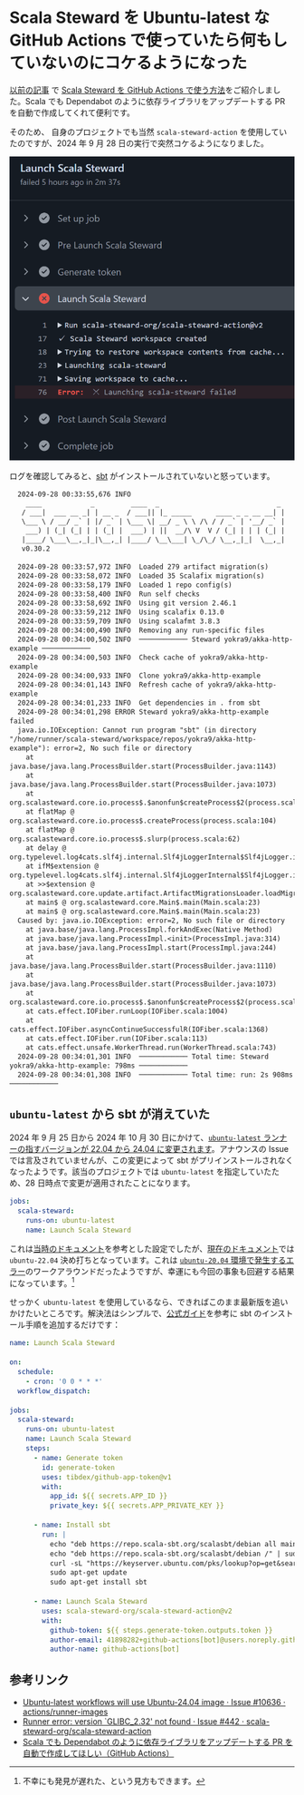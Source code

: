 # Scala Steward を Ubuntu-latest な GitHub Actions で使っていたら何もしていないのにコケるようになった

[以前の記事](https://qiita.com/yokra9/items/5d80a9397951091ed637) で [Scala Steward を GitHub Actions で使う方法](https://qiita.com/yokra9/items/5d80a9397951091ed637#scala-steward-%E3%82%92-github-actions-%E3%81%A7%E4%BD%BF%E3%81%86)をご紹介しました。Scala でも Dependabot のように依存ライブラリをアップデートする PR を自動で作成してくれて便利です。

そのため、 自身のプロジェクトでも当然 `scala-steward-action` を使用していたのですが、2024 年 9 月 28 日の実行で突然コケるようになりました。

![Failed to launch Scala Steward](img/failedToLaunchScalaSteward.png)

ログを確認してみると、[sbt](https://www.scala-sbt.org/) がインストールされていないと怒っています。

```log
  2024-09-28 00:33:55,676 INFO   
    ____            _         ____  _                             _
   / ___|  ___ __ _| | __ _  / ___|| |_ _____      ____ _ _ __ __| |
   \___ \ / __/ _` | |/ _` | \___ \| __/ _ \ \ /\ / / _` | '__/ _` |
    ___) | (_| (_| | | (_| |  ___) | ||  __/\ V  V / (_| | | | (_| |
   |____/ \___\__,_|_|\__,_| |____/ \__\___| \_/\_/ \__,_|_|  \__,_|
   v0.30.2
   
  2024-09-28 00:33:57,972 INFO  Loaded 279 artifact migration(s)
  2024-09-28 00:33:58,072 INFO  Loaded 35 Scalafix migration(s)
  2024-09-28 00:33:58,179 INFO  Loaded 1 repo config(s)
  2024-09-28 00:33:58,400 INFO  Run self checks
  2024-09-28 00:33:58,692 INFO  Using git version 2.46.1
  2024-09-28 00:33:59,212 INFO  Using scalafix 0.13.0
  2024-09-28 00:33:59,709 INFO  Using scalafmt 3.8.3
  2024-09-28 00:34:00,490 INFO  Removing any run-specific files
  2024-09-28 00:34:00,502 INFO  ──────────── Steward yokra9/akka-http-example ────────────
  2024-09-28 00:34:00,503 INFO  Check cache of yokra9/akka-http-example
  2024-09-28 00:34:00,933 INFO  Clone yokra9/akka-http-example
  2024-09-28 00:34:01,143 INFO  Refresh cache of yokra9/akka-http-example
  2024-09-28 00:34:01,233 INFO  Get dependencies in . from sbt
  2024-09-28 00:34:01,298 ERROR Steward yokra9/akka-http-example failed
  java.io.IOException: Cannot run program "sbt" (in directory "/home/runner/scala-steward/workspace/repos/yokra9/akka-http-example"): error=2, No such file or directory
    at java.base/java.lang.ProcessBuilder.start(ProcessBuilder.java:1143)
    at java.base/java.lang.ProcessBuilder.start(ProcessBuilder.java:1073)
    at org.scalasteward.core.io.process$.$anonfun$createProcess$2(process.scala:106)
    at flatMap @ org.scalasteward.core.io.process$.createProcess(process.scala:104)
    at flatMap @ org.scalasteward.core.io.process$.slurp(process.scala:62)
    at delay @ org.typelevel.log4cats.slf4j.internal.Slf4jLoggerInternal$Slf4jLogger.isDebugEnabled(Slf4jLoggerInternal.scala:73)
    at ifM$extension @ org.typelevel.log4cats.slf4j.internal.Slf4jLoggerInternal$Slf4jLogger.info(Slf4jLoggerInternal.scala:99)
    at >>$extension @ org.scalasteward.core.update.artifact.ArtifactMigrationsLoader.loadMigrations(ArtifactMigrationsLoader.scala:45)
    at main$ @ org.scalasteward.core.Main$.main(Main.scala:23)
    at main$ @ org.scalasteward.core.Main$.main(Main.scala:23)
  Caused by: java.io.IOException: error=2, No such file or directory
    at java.base/java.lang.ProcessImpl.forkAndExec(Native Method)
    at java.base/java.lang.ProcessImpl.<init>(ProcessImpl.java:314)
    at java.base/java.lang.ProcessImpl.start(ProcessImpl.java:244)
    at java.base/java.lang.ProcessBuilder.start(ProcessBuilder.java:1110)
    at java.base/java.lang.ProcessBuilder.start(ProcessBuilder.java:1073)
    at org.scalasteward.core.io.process$.$anonfun$createProcess$2(process.scala:106)
    at cats.effect.IOFiber.runLoop(IOFiber.scala:1004)
    at cats.effect.IOFiber.asyncContinueSuccessfulR(IOFiber.scala:1368)
    at cats.effect.IOFiber.run(IOFiber.scala:113)
    at cats.effect.unsafe.WorkerThread.run(WorkerThread.scala:743)
  2024-09-28 00:34:01,301 INFO  ──────────── Total time: Steward yokra9/akka-http-example: 798ms ────────────
  2024-09-28 00:34:01,308 INFO  ──────────── Total time: run: 2s 908ms ────────────
```

## `ubuntu-latest` から sbt が消えていた

2024 年 9 月 25 日から 2024 年 10 月 30 日にかけて、[`ubuntu-latest` ランナーの指すバージョンが 22.04 から 24.04 に変更されます](https://github.com/actions/runner-images/issues/10636)。アナウンスの Issue では言及されていませんが、この変更によって sbt がプリインストールされなくなったようです。該当のプロジェクトでは `ubuntu-latest` を指定していたため、28 日時点で変更が適用されたことになります。

```yml:.github/workflows/DependencyUpdate.yml
jobs:
  scala-steward:
    runs-on: ubuntu-latest
    name: Launch Scala Steward
```

これは[当時のドキュメント](https://github.com/scala-steward-org/scala-steward-action/blob/8f8b9946a3d5639fc2c09ccf1cf6395ceb003e98/README.md)を参考とした設定でしたが、[現在のドキュメント](https://github.com/scala-steward-org/scala-steward-action/blob/29f3605dc74127ab3a2c984253e767e841c240fa/README.md)では `ubuntu-22.04` 決め打ちとなっています。これは [`ubuntu-20.04` 環境で発生するエラー](https://github.com/scala-steward-org/scala-steward-action/issues/442#issuecomment-1361062303)のワークアラウンドだったようですが、幸運にも今回の事象も回避する結果になっています。[^1]

[^1]: 不幸にも発見が遅れた、という見方もできます。

せっかく `ubuntu-latest` を使用しているなら、できればこのまま最新版を追いかけたいところです。解決法はシンプルで、[公式ガイド](https://www.scala-sbt.org/download/)を参考に sbt のインストール手順を追加するだけです：

```yml:.github/workflows/DependencyUpdate.yml
name: Launch Scala Steward

on:
  schedule:
    - cron: '0 0 * * *'
  workflow_dispatch:

jobs:
  scala-steward:
    runs-on: ubuntu-latest
    name: Launch Scala Steward
    steps:
      - name: Generate token
        id: generate-token
        uses: tibdex/github-app-token@v1
        with:
          app_id: ${{ secrets.APP_ID }}
          private_key: ${{ secrets.APP_PRIVATE_KEY }}

      - name: Install sbt
        run: |
          echo "deb https://repo.scala-sbt.org/scalasbt/debian all main" | sudo tee /etc/apt/sources.list.d/sbt.list
          echo "deb https://repo.scala-sbt.org/scalasbt/debian /" | sudo tee /etc/apt/sources.list.d/sbt_old.list
          curl -sL "https://keyserver.ubuntu.com/pks/lookup?op=get&search=0x2EE0EA64E40A89B84B2DF73499E82A75642AC823" | sudo apt-key add
          sudo apt-get update
          sudo apt-get install sbt

      - name: Launch Scala Steward
        uses: scala-steward-org/scala-steward-action@v2
        with:
          github-token: ${{ steps.generate-token.outputs.token }}
          author-email: 41898282+github-actions[bot]@users.noreply.github.com
          author-name: github-actions[bot]
```

## 参考リンク

* [Ubuntu-latest workflows will use Ubuntu-24.04 image · Issue #10636 · actions/runner-images](https://github.com/actions/runner-images/issues/10636)
* [Runner error: version `GLIBC_2.32' not found · Issue #442 · scala-steward-org/scala-steward-action](https://github.com/scala-steward-org/scala-steward-action/issues/442)
* [Scala でも Dependabot のように依存ライブラリをアップデートする PR を自動で作成してほしい（GitHub Actions）](https://qiita.com/yokra9/items/5d80a9397951091ed637)
